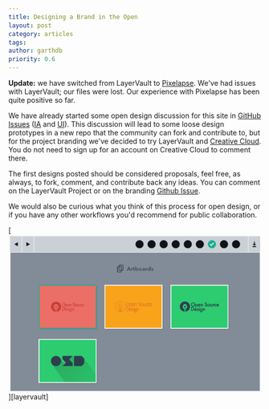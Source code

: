 ```yaml
---
title: Designing a Brand in the Open
layout: post
category: articles
tags:
author: garthdb
priority: 0.6
---
```

**Update:** we have switched from LayerVault to [Pixelapse][pixelapse]. We've had issues with LayerVault; our files were lost. Our experience with Pixelapse has been quite positive so far.

We have already started some open design discussion for this site in [GitHub Issues][github-issues] ([IA][ia] and [UI][ui]).  This discussion will lead to some loose design prototypes in a new repo that the community can fork and contribute to, but for the project branding we've decided to try LayerVault and [Creative Cloud][creative-cloud]. You do not need to sign up for an account on Creative Cloud to comment there.

<!--more-->

The first designs posted should be considered proposals, feel free, as always, to fork, comment, and contribute back any ideas. You can comment on the LayerVault Project or on the branding [Github Issue][branding-issue].

We would also be curious what you think of this process for open design, or if you have any other workflows you'd recommend for public collaboration.

[![Branding Postcards](/img/branding_postcards@2X.png)][layervault]

[pixelapse]: https://www.pixelapse.com/GarthDB/projects/designopen/
[github-issues]: https://github.com/DesignOpen/designopen.github.io/issues
[ia]: https://github.com/DesignOpen/designopen.github.io/issues/18
[ui]: https://github.com/DesignOpen/designopen.github.io/issues/14
[branding-issue]: https://github.com/DesignOpen/designopen.github.io/issues/33
[creative-cloud]: https://creative.adobe.com/share/252a6187-a89f-4121-a2a9-087df8173cb0
